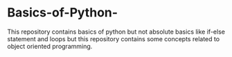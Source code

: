 # Basics-of-Python-
This repository contains basics of python but not absolute basics like if-else statement and loops but this repository contains some concepts related to object oriented programming.
